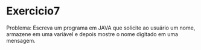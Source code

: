 # Exercicio7
Problema: Escreva um programa em JAVA que solicite ao usuário um nome, armazene em uma variável e depois mostre o nome digitado em uma mensagem.
